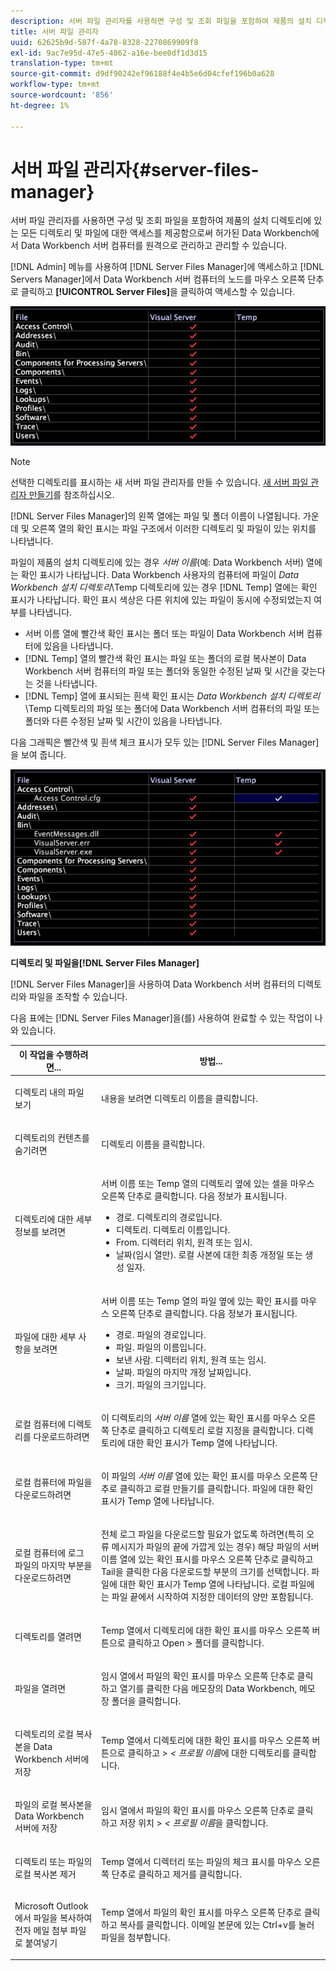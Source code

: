```yaml
---
description: 서버 파일 관리자를 사용하면 구성 및 조회 파일을 포함하여 제품의 설치 디렉토리에 있는 모든 디렉토리 및 파일에 대한 액세스를 제공함으로써 허가된 Data Workbench에서 Data Workbench 서버 컴퓨터를 원격으로 관리하고 관리할 수 있습니다.
title: 서버 파일 관리자
uuid: 62625b9d-587f-4a78-8328-2270869909f8
exl-id: 9ac7e95d-47e5-4862-a16e-bee0df1d3d15
translation-type: tm+mt
source-git-commit: d9df90242ef96188f4e4b5e6d04cfef196b0a628
workflow-type: tm+mt
source-wordcount: '856'
ht-degree: 1%

---
```


# 서버 파일 관리자{#server-files-manager}

서버 파일 관리자를 사용하면 구성 및 조회 파일을 포함하여 제품의 설치 디렉토리에 있는 모든 디렉토리 및 파일에 대한 액세스를 제공함으로써 허가된 Data Workbench에서 Data Workbench 서버 컴퓨터를 원격으로 관리하고 관리할 수 있습니다.

[!DNL Admin] 메뉴를 사용하여 [!DNL Server Files Manager]에 액세스하고 [!DNL Servers Manager]에서 Data Workbench 서버 컴퓨터의 노드를 마우스 오른쪽 단추로 클릭하고 **[!UICONTROL Server Files]**&#x200B;을 클릭하여 액세스할 수 있습니다.

![](assets/vis_FileManager.png)

>[!NOTE]
>
>선택한 디렉토리를 표시하는 새 서버 파일 관리자를 만들 수 있습니다. [새 서버 파일 관리자 만들기](../../../home/c-get-started/c-intf-anlys-ftrs/c-cstm-prof-files-mgrs/c-new-svr-files-mgrs.md#concept-6e8f63273109443699a8f61b1a2ea816)를 참조하십시오.

[!DNL Server Files Manager]의 왼쪽 열에는 파일 및 폴더 이름이 나열됩니다. 가운데 및 오른쪽 열의 확인 표시는 파일 구조에서 이러한 디렉토리 및 파일이 있는 위치를 나타냅니다.

파일이 제품의 설치 디렉토리에 있는 경우 *서버 이름*(예: Data Workbench 서버) 열에는 확인 표시가 나타납니다. Data Workbench 사용자의 컴퓨터에 파일이 *Data Workbench 설치 디렉토리*\Temp 디렉토리에 있는 경우 [!DNL Temp] 열에는 확인 표시가 나타납니다. 확인 표시 색상은 다른 위치에 있는 파일이 동시에 수정되었는지 여부를 나타냅니다.

* 서버 이름 열에 빨간색 확인 표시는 폴더 또는 파일이 Data Workbench 서버 컴퓨터에 있음을 나타냅니다.
* [!DNL Temp] 열의 빨간색 확인 표시는 파일 또는 폴더의 로컬 복사본이 Data Workbench 서버 컴퓨터의 파일 또는 폴더와 동일한 수정된 날짜 및 시간을 갖는다는 것을 나타냅니다.
* [!DNL Temp] 열에 표시되는 흰색 확인 표시는 *Data Workbench 설치 디렉토리*\Temp 디렉토리의 파일 또는 폴더에 Data Workbench 서버 컴퓨터의 파일 또는 폴더와 다른 수정된 날짜 및 시간이 있음을 나타냅니다.

다음 그래픽은 빨간색 및 흰색 체크 표시가 모두 있는 [!DNL Server Files Manager]을 보여 줍니다.

![](assets/vis_FileManager_RedWhiteChecks.png)

**디렉토리 및 파일을[!DNL Server Files Manager]**

[!DNL Server Files Manager]을 사용하여 Data Workbench 서버 컴퓨터의 디렉토리와 파일을 조작할 수 있습니다.

다음 표에는 [!DNL Server Files Manager]을(를) 사용하여 완료할 수 있는 작업이 나와 있습니다.

<table id="table_D217AE5A878542EC8B604812A61819C3"> 
 <thead> 
  <tr> 
   <th colname="col1" class="entry"> 이 작업을 수행하려면... </th> 
   <th colname="col2" class="entry"> 방법... </th> 
  </tr> 
 </thead>
 <tbody> 
  <tr> 
   <td colname="col1"> <p>디렉토리 내의 파일 보기 </p> </td> 
   <td colname="col2"> <p>내용을 보려면 디렉토리 이름을 클릭합니다. </p> </td> 
  </tr> 
  <tr> 
   <td colname="col1"> <p>디렉토리의 컨텐츠를 숨기려면 </p> </td> 
   <td colname="col2"> <p>디렉토리 이름을 클릭합니다. </p> </td> 
  </tr> 
  <tr> 
   <td colname="col1"> <p>디렉토리에 대한 세부 정보를 보려면 </p> </td> 
   <td colname="col2"> <p>서버 이름 또는 <span class="wintitle"> Temp</span> 열의 디렉토리 옆에 있는 셀을 마우스 오른쪽 단추로 클릭합니다. 다음 정보가 표시됩니다. </p> 
    <ul id="ul_2DA5C8D0E95F4BCC8F7E25D05F00EB02"> 
     <li id="li_3FDECC14D62543B183C3509C338DF432">경로. 디렉토리의 경로입니다. </li> 
     <li id="li_9CF3989FD9E2427995F070E043FAD02C">디렉토리. 디렉토리 이름입니다. </li> 
     <li id="li_68AAA11907404D0BBF407ECD7CA2E467">From. 디렉터리 위치, 원격 또는 임시. </li> 
     <li id="li_CB4AEEC89E424868B758465EC0B701B5">날짜(임시 열만). 로컬 사본에 대한 최종 개정일 또는 생성 일자. </li> 
    </ul> </td> 
  </tr> 
  <tr> 
   <td colname="col1"> <p>파일에 대한 세부 사항을 보려면 </p> </td> 
   <td colname="col2"> <p>서버 이름 또는 <span class="wintitle"> Temp</span> 열의 파일 옆에 있는 확인 표시를 마우스 오른쪽 단추로 클릭합니다. 다음 정보가 표시됩니다. </p> <p> 
     <ul id="ul_C4E6CB86D1774D739B5ECF48AF8DB628"> 
      <li id="li_7A6D39CF8C064FDDAB87F8D4E50FA832">경로. 파일의 경로입니다. </li> 
      <li id="li_9C735B6F0A2541F1992B845359C3685A">파일. 파일의 이름입니다. </li> 
      <li id="li_3EB903E4F4C44A6093732C588F0125EF">보낸 사람. 디렉터리 위치, 원격 또는 임시. </li> 
      <li id="li_C1FED4F98F854D5892DBAD9F9E1D47B8">날짜. 파일의 마지막 개정 날짜입니다. </li> 
      <li id="li_7477C727C62F4406BB2026063E41F2AE">크기. 파일의 크기입니다. </li> 
     </ul> </p> </td> 
  </tr> 
  <tr> 
   <td colname="col1"> <p>로컬 컴퓨터에 디렉토리를 다운로드하려면 </p> </td> 
   <td colname="col2"> <p>이 디렉토리의 <i>서버 이름</i> 열에 있는 확인 표시를 마우스 오른쪽 단추로 클릭하고 <span class="uicontrol"> 디렉토리 로컬 지정</span>을 클릭합니다. 디렉토리에 대한 확인 표시가 <span class="wintitle"> Temp</span> 열에 나타납니다. </p> </td> 
  </tr> 
  <tr> 
   <td colname="col1"> <p>로컬 컴퓨터에 파일을 다운로드하려면 </p> </td> 
   <td colname="col2"> <p>이 파일의 <i>서버 이름</i> 열에 있는 확인 표시를 마우스 오른쪽 단추로 클릭하고 <span class="uicontrol"> 로컬 만들기</span>를 클릭합니다. 파일에 대한 확인 표시가 <span class="wintitle"> Temp</span> 열에 나타납니다. </p> </td> 
  </tr> 
  <tr> 
   <td colname="col1"> <p>로컬 컴퓨터에 로그 파일의 마지막 부분을 다운로드하려면 </p> </td> 
   <td colname="col2"> <p>전체 로그 파일을 다운로드할 필요가 없도록 하려면(특히 오류 메시지가 파일의 끝에 가깝게 있는 경우) 해당 파일의 서버 이름 열에 있는 확인 표시를 마우스 오른쪽 단추로 클릭하고 <span class="uicontrol"> Tail</span>을 클릭한 다음 다운로드할 부분의 크기를 선택합니다. 파일에 대한 확인 표시가 <span class="wintitle"> Temp</span> 열에 나타납니다. 로컬 파일에는 파일 끝에서 시작하여 지정한 데이터의 양만 포함됩니다. </p> </td> 
  </tr> 
  <tr> 
   <td colname="col1"> <p>디렉토리를 열려면 </p> </td> 
   <td colname="col2"> <p><span class="wintitle"> Temp</span> 열에서 디렉토리에 대한 확인 표시를 마우스 오른쪽 버튼으로 클릭하고 <span class="uicontrol"> Open</span> &gt; <span class="uicontrol"> 폴더</span>를 클릭합니다. </p> </td> 
  </tr> 
  <tr> 
   <td colname="col1"> <p>파일을 열려면 </p> </td> 
   <td colname="col2"> <p><span class="wintitle"> 임시</span> 열에서 파일의 확인 표시를 마우스 오른쪽 단추로 클릭하고 <span class="uicontrol"> 열기</span>를 클릭한 다음 메모장</span>의 <span class="uicontrol"> Data Workbench</span>, 메모장<span class="uicontrol"> 폴더</span>을 클릭합니다.<span class="uicontrol"> </span></p> </td> 
  </tr> 
  <tr> 
   <td colname="col1"> <p>디렉토리의 로컬 복사본을 Data Workbench 서버에 저장 </p> </td> 
   <td colname="col2"> <p><span class="wintitle"> Temp</span> 열에서 디렉토리에 대한 확인 표시를 마우스 오른쪽 버튼으로 클릭하고 <span class="uicontrol"> </span> &gt; <i>&lt;<span class="uicontrol"> 프로필 이름</span></i>에 대한  디렉토리를 클릭합니다. </p> </td> 
  </tr> 
  <tr> 
   <td colname="col1"> <p>파일의 로컬 복사본을 Data Workbench 서버에 저장 </p> </td> 
   <td colname="col2"> <p><span class="wintitle"> 임시</span> 열에서 파일의 확인 표시를 마우스 오른쪽 단추로 클릭하고 <span class="uicontrol"> 저장 위치</span> &gt; <i>&lt;<span class="uicontrol"> 프로필 이름</span></i>을 클릭합니다. </p> </td> 
  </tr> 
  <tr> 
   <td colname="col1"> <p>디렉토리 또는 파일의 로컬 복사본 제거 </p> </td> 
   <td colname="col2"> <p><span class="wintitle"> Temp</span> 열에서 디렉터리 또는 파일의 체크 표시를 마우스 오른쪽 단추로 클릭하고 <span class="uicontrol"> 제거</span>를 클릭합니다. </p> </td> 
  </tr> 
  <tr> 
   <td colname="col1"> <p>Microsoft Outlook에서 파일을 복사하여 전자 메일 첨부 파일로 붙여넣기 </p> </td> 
   <td colname="col2"> <p><span class="wintitle"> Temp</span> 열에서 파일의 확인 표시를 마우스 오른쪽 단추로 클릭하고 <span class="uicontrol"> 복사</span>를 클릭합니다. 이메일 본문에 있는 Ctrl+v를 눌러 파일을 첨부합니다. </p> </td> 
  </tr> 
 </tbody> 
</table>
